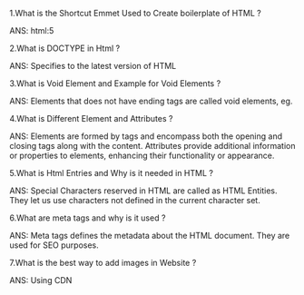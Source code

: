 1.What is the Shortcut Emmet Used to Create boilerplate of HTML ?

ANS: html:5

2.What is DOCTYPE in Html ?

ANS: Specifies to the latest version of HTML

3.What is Void Element and Example for Void Elements ?

ANS: Elements that does not have ending tags are called void elements, eg.<br>

4.What is Different Element and Attributes ?

ANS: Elements are formed by tags and encompass both the opening and closing tags along with the content. Attributes provide additional information or properties to elements, enhancing their functionality or appearance.

5.What is Html Entries and Why is it needed in HTML ?

ANS: Special Characters reserved in HTML are called as HTML Entities. They let us use characters not defined in the current character set.

6.What are meta tags and why is it used ?

ANS: Meta tags defines the metadata about the HTML document. They are used for SEO purposes.

7.What is the best way to add images in Website ?

ANS: Using CDN
